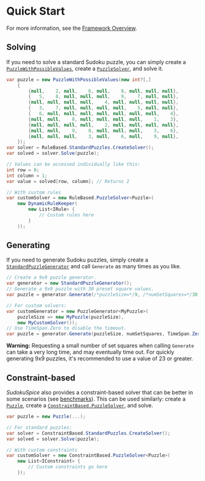 # Quick Start

For more information, see the [Framework Overview](framework.md).

## Solving

If you need to solve a standard Sudoku puzzle, you can simply create a
[`PuzzleWithPossibleValues`](xref:SudokuSpice.RuleBased.PuzzleWithPossibleValues), create a
[`PuzzleSolver`](xref:SudokuSpice.RuleBased.PuzzleSolver`1), and solve it.

```csharp
var puzzle = new PuzzleWithPossibleValues(new int?[,]
    {
        {null,    2, null,    6, null,    8, null, null, null},
        {   5,    8, null, null, null,    9,    7, null, null},
        {null, null, null, null,    4, null, null, null, null},
        {   3,    7, null, null, null, null,    5, null, null},
        {   6, null, null, null, null, null, null, null,    4},
        {null, null,    8, null, null, null, null,    1,    3},
        {null, null, null, null,    2, null, null, null, null},
        {null, null,    9,    8, null, null, null,    3,    6},
        {null, null, null,    3, null,    6, null,    9, null},
    });
var solver = RuleBased.StandardPuzzles.CreateSolver();
var solved = solver.Solve(puzzle);

// Values can be accessed individually like this:
int row = 0;
int column = 1;
var value = solved[row, column]; // Returns 2

// With custom rules
var customSolver = new RuleBased.PuzzleSolver<Puzzle>(
    new DynamicRuleKeeper(
        new List<IRule> {
            // Custom rules here
        }
    ));
```

## Generating

If you need to generate Sudoku puzzles, simply create a
[`StandardPuzzleGenerator`](xref:SudokuSpice.RuleBased.StandardPuzzleGenerator)
and call `Generate` as many times as you like.

```csharp
// Create a 9x9 puzzle generator.
var generator = new StandardPuzzleGenerator();
// Generate a 9x9 puzzle with 30 preset square values.
var puzzle = generator.Generate(/*puzzleSize=*/9, /*numSetSquares=*/30, /*timeout=*/TimeSpan.FromSeconds(1));

// For custom solvers:
var customGenerator = new PuzzleGenerator<MyPuzzle>(
    puzzleSize => new MyPuzzle(puzzleSize),
    new MyCustomSolver());
// Use TimeSpan.Zero to disable the timeout.
var puzzle = generator.Generate(puzzleSize, numSetSquares, TimeSpan.Zero);
```

**Warning:** Requesting a small number of set squares when calling `Generate` can take a very long time,
and may eventually time out. For quickly generating 9x9 puzzles, it's recommended to use a value of
23 or greater.

## Constraint-based

*SudokuSpice* also provides a constraint-based solver that can be better in some scenarios (see
[benchmarks](performance.md)). This can be used similarly: create a
[`Puzzle`](xref:SudokuSpice.Puzzle), create a
[`ConstraintBased.PuzzleSolver`](xref:SudokuSpice.ConstraintBased.PuzzleSolver`1), and solve.

```csharp
var puzzle = new Puzzle(...);

// For standard puzzles:
var solver = ConstraintBased.StandardPuzzles.CreateSolver();
var solved = solver.Solve(puzzle);

// With custom constraints
var customSolver = new ConstraintBased.PuzzleSolver<Puzzle>(
    new List<IConstraint> {
        // Custom constraints go here
    });
```
